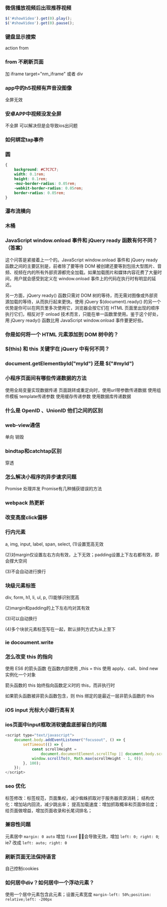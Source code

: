 ### 微信播放视频后出现推荐视频
```js
$('#showVideo').get(0).play();
$('#showVideo').get(0).pause();
```
### 键盘显示搜索
action from

### from 不刷新页面
加 iframe target="nm_iframe" 或者 div

### app中的h5视频有声音没图像
全屏无效
### 安卓APP中视频没发全屏
不全屏 可以解决但是会导致ios出问题
### 如何绑定tap事件

### 圆
```css
{
    background: #C7C7C7;
    width: 0.1rem;
    height: 0.1rem;
    -moz-border-radius: 0.05rem;
    -webkit-border-radius: 0.05rem;
    border-radius: 0.05rem;
}
```

### 瀑布流横向
### 木桶

### JavaScript window.onload 事件和 jQuery ready 函数有何不同？（答案）
这个问答是紧接着上一个的。JavaScript window.onload 事件和 jQuery ready 函数之间的主要区别是，前者除了要等待 DOM 被创建还要等到包括大型图片、音频、视频在内的所有外部资源都完全加载。如果加载图片和媒体内容花费了大量时间，用户就会感受到定义在 window.onload 事件上的代码在执行时有明显的延迟。

另一方面，jQuery ready() 函数只需对 DOM 树的等待，而无需对图像或外部资源加载的等待，从而执行起来更快。使用 jQuery $(document).ready() 的另一个优势是你可以在网页里多次使用它，浏览器会按它们在 HTML 页面里出现的顺序执行它们，相反对于 onload 技术而言，只能在单一函数里使用。鉴于这个好处，用 jQuery ready() 函数比用 JavaScript window.onload 事件要更好些。

### 你是如何将一个 HTML 元素添加到 DOM 树中的？
### $(this) 和 this 关键字在 jQuery 中有何不同？
### document.getElementbyId("myId") 还是 $("#myId")

### 小程序页面间有哪些传递数据的方法
使用全局变量实现数据传递
页面跳转或重定向时，使用url带参数传递数据
使用组件模板 template传递参数
使用缓存传递参数
使用数据库传递数据
### 什么是 OpenID 、UnionID  他们之间的区别
### web-view通信
单向 销毁
### bindtap和catchtap区别
穿透
### 怎么解决小程序的异步请求问题
Promise 处理并发
Promise有几种捕获错误的方法
### webpack 热更新
### 改变高度click偏移

### 行内元素
a, img, input, label, span, select, 
(1)设置宽高无效

(2)对margin仅设置左右方向有效，上下无效；padding设置上下左右都有效，即会撑大空间

(3)不会自动进行换行
### 块级元素标签
div, form, h1, li, ul, p,
(1)能够识别宽高

(2)margin和padding的上下左右均对其有效

(3)可以自动换行

(4)多个块状元素标签写在一起，默认排列方式为从上至下

### ie docoument.write
### 怎么改变 this 的指向
使用 ES6 的箭头函数
在函数内部使用 _this = this
使用 apply、call、bind
new 实例化一个对象

箭头函数的 this 始终指向函数定义时的 this，而非执行时

如果箭头函数被非箭头函数包含，则 this 绑定的是最近一层非箭头函数的 this

### iOS input 光标大小跟行高有关
### ios页面中input框取消软键盘底部留白的问题
```js
<script type="text/javascript">
    document.body.addEventListener("focusout", () => {
        setTimeout(() => {
            const scrollHeight =
                document.documentElement.scrollTop || document.body.scrollTop || 0;
            window.scrollTo(0, Math.max(scrollHeight - 1, 0));
        }, 100);
    });
</script>
```
### seo 优化
标签修改：标签规范，页面集权，减少蜘蛛抓取对于服务器资源消耗；
结构优化：增加站内回流，减少跳出率；
提高加载速度：增加抓取概率和页面体验度；
给页面做增益，增加页面收录和长尾词排名；

### 兼容性问题
元素居中 `margin: 0 auto` 增加 `fixed` 会导致无效，增加 `left: 0; right: 0`;
ie7 改成 `left: auto; right: 0`

### 刷新页面无法保持语言
自己控制cookies

### 如何居中div？如何居中一个浮动元素？
使用一个居中元素包含此元素；设置元素宽度 `margin-left: 50%;position: relative;left: -200px`